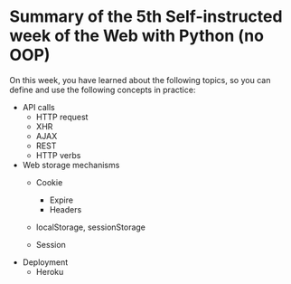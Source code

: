 # Summary of the 5th Self-instructed week of the Web with Python (no OOP)

On this week, you have learned about the following topics, so you can define and use the following concepts in practice:

  * API calls 
    * HTTP request
    * XHR
    * AJAX
    * REST
    * HTTP verbs
  * Web storage mechanisms 
    * Cookie  

      * Expire
      * Headers
    * localStorage, sessionStorage
    * Session
  * Deployment 
    * Heroku


